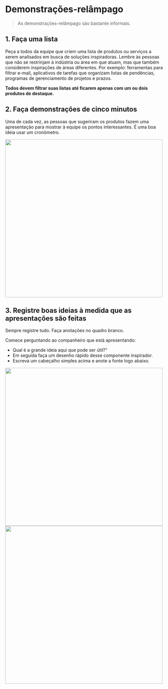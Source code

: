 # Demonstrações-relâmpago
> As demonstrações-relâmpago são bastante informais.

## 1. Faça uma lista
Peça a todos da equipe que criem uma lista de produtos ou serviços a serem analisados em busca de soluções inspiradoras.
Lembre às pessoas que não se restrinjam à indústria ou área em que atuam, mas que também considerem inspirações de áreas diferentes.
Por exemplo: ferramentas para filtrar e-mail, aplicativos de tarefas que organizam listas de pendências, programas de gerenciamento de projetos e prazos.

**Todos devem filtrar suas listas até ficarem apenas com um ou dois produtos de destaque.**

## 2. Faça demonstrações de cinco minutos

Uma de cada vez, as pessoas que sugeriram os produtos fazem uma apresentação para mostrar à equipe os pontos interessantes. É uma boa ideia usar um cronômetro.

<img src="https://i.imgur.com/YaqJMhv.jpg" width="500">

## 3. Registre boas ideias à medida que as apresentações são feitas
Sempre registre tudo. Faça anotações no quadro branco.

Comece perguntando ao companheiro que está apresentando:
- Qual é a grande ideia aqui que pode ser útil?"
- Em seguida faça um desenho rápido desse componente inspirador.
- Escreva um cabeçalho simples acima e anote a fonte logo abaixo.

<img src="https://i.imgur.com/pzjGiXA.jpg" width="500">

<img src="https://i.imgur.com/QyiIk9n.jpg" width="500">
